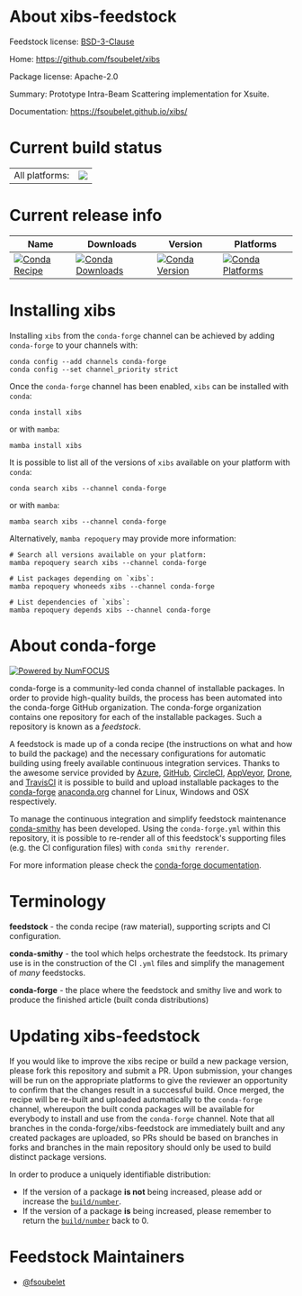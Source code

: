 About xibs-feedstock
====================

Feedstock license: [BSD-3-Clause](https://github.com/conda-forge/xibs-feedstock/blob/main/LICENSE.txt)

Home: https://github.com/fsoubelet/xibs

Package license: Apache-2.0

Summary: Prototype Intra-Beam Scattering implementation for Xsuite.

Documentation: https://fsoubelet.github.io/xibs/

Current build status
====================


<table><tr><td>All platforms:</td>
    <td>
      <a href="https://dev.azure.com/conda-forge/feedstock-builds/_build/latest?definitionId=21779&branchName=main">
        <img src="https://dev.azure.com/conda-forge/feedstock-builds/_apis/build/status/xibs-feedstock?branchName=main">
      </a>
    </td>
  </tr>
</table>

Current release info
====================

| Name | Downloads | Version | Platforms |
| --- | --- | --- | --- |
| [![Conda Recipe](https://img.shields.io/badge/recipe-xibs-green.svg)](https://anaconda.org/conda-forge/xibs) | [![Conda Downloads](https://img.shields.io/conda/dn/conda-forge/xibs.svg)](https://anaconda.org/conda-forge/xibs) | [![Conda Version](https://img.shields.io/conda/vn/conda-forge/xibs.svg)](https://anaconda.org/conda-forge/xibs) | [![Conda Platforms](https://img.shields.io/conda/pn/conda-forge/xibs.svg)](https://anaconda.org/conda-forge/xibs) |

Installing xibs
===============

Installing `xibs` from the `conda-forge` channel can be achieved by adding `conda-forge` to your channels with:

```
conda config --add channels conda-forge
conda config --set channel_priority strict
```

Once the `conda-forge` channel has been enabled, `xibs` can be installed with `conda`:

```
conda install xibs
```

or with `mamba`:

```
mamba install xibs
```

It is possible to list all of the versions of `xibs` available on your platform with `conda`:

```
conda search xibs --channel conda-forge
```

or with `mamba`:

```
mamba search xibs --channel conda-forge
```

Alternatively, `mamba repoquery` may provide more information:

```
# Search all versions available on your platform:
mamba repoquery search xibs --channel conda-forge

# List packages depending on `xibs`:
mamba repoquery whoneeds xibs --channel conda-forge

# List dependencies of `xibs`:
mamba repoquery depends xibs --channel conda-forge
```


About conda-forge
=================

[![Powered by
NumFOCUS](https://img.shields.io/badge/powered%20by-NumFOCUS-orange.svg?style=flat&colorA=E1523D&colorB=007D8A)](https://numfocus.org)

conda-forge is a community-led conda channel of installable packages.
In order to provide high-quality builds, the process has been automated into the
conda-forge GitHub organization. The conda-forge organization contains one repository
for each of the installable packages. Such a repository is known as a *feedstock*.

A feedstock is made up of a conda recipe (the instructions on what and how to build
the package) and the necessary configurations for automatic building using freely
available continuous integration services. Thanks to the awesome service provided by
[Azure](https://azure.microsoft.com/en-us/services/devops/), [GitHub](https://github.com/),
[CircleCI](https://circleci.com/), [AppVeyor](https://www.appveyor.com/),
[Drone](https://cloud.drone.io/welcome), and [TravisCI](https://travis-ci.com/)
it is possible to build and upload installable packages to the
[conda-forge](https://anaconda.org/conda-forge) [anaconda.org](https://anaconda.org/)
channel for Linux, Windows and OSX respectively.

To manage the continuous integration and simplify feedstock maintenance
[conda-smithy](https://github.com/conda-forge/conda-smithy) has been developed.
Using the ``conda-forge.yml`` within this repository, it is possible to re-render all of
this feedstock's supporting files (e.g. the CI configuration files) with ``conda smithy rerender``.

For more information please check the [conda-forge documentation](https://conda-forge.org/docs/).

Terminology
===========

**feedstock** - the conda recipe (raw material), supporting scripts and CI configuration.

**conda-smithy** - the tool which helps orchestrate the feedstock.
                   Its primary use is in the construction of the CI ``.yml`` files
                   and simplify the management of *many* feedstocks.

**conda-forge** - the place where the feedstock and smithy live and work to
                  produce the finished article (built conda distributions)


Updating xibs-feedstock
=======================

If you would like to improve the xibs recipe or build a new
package version, please fork this repository and submit a PR. Upon submission,
your changes will be run on the appropriate platforms to give the reviewer an
opportunity to confirm that the changes result in a successful build. Once
merged, the recipe will be re-built and uploaded automatically to the
`conda-forge` channel, whereupon the built conda packages will be available for
everybody to install and use from the `conda-forge` channel.
Note that all branches in the conda-forge/xibs-feedstock are
immediately built and any created packages are uploaded, so PRs should be based
on branches in forks and branches in the main repository should only be used to
build distinct package versions.

In order to produce a uniquely identifiable distribution:
 * If the version of a package **is not** being increased, please add or increase
   the [``build/number``](https://docs.conda.io/projects/conda-build/en/latest/resources/define-metadata.html#build-number-and-string).
 * If the version of a package **is** being increased, please remember to return
   the [``build/number``](https://docs.conda.io/projects/conda-build/en/latest/resources/define-metadata.html#build-number-and-string)
   back to 0.

Feedstock Maintainers
=====================

* [@fsoubelet](https://github.com/fsoubelet/)

